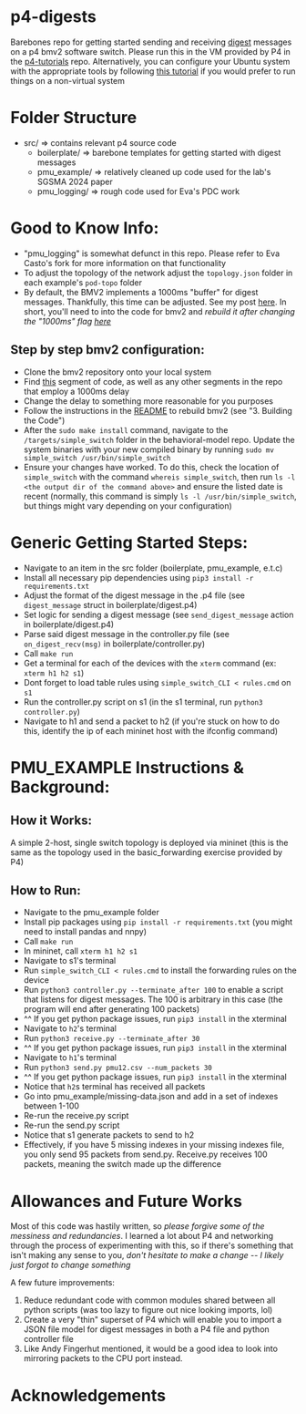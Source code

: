 # p4-digests
Barebones repo for getting started sending and receiving [digest](https://p4.org/p4-spec/p4runtime/main/P4Runtime-Spec.html#sec-digest) messages on a p4 bmv2 software switch. Please run this in the VM provided by P4 in the [p4-tutorials](https://github.com/p4lang/tutorials) repo. Alternatively, you can configure your Ubuntu system with the appropriate tools by following [this tutorial](https://github.com/jafingerhut/p4-guide/blob/master/bin/README-install-troubleshooting.md) if you would prefer to run things on a non-virtual system

# Folder Structure
- src/ => contains relevant p4 source code
    - boilerplate/ => barebone templates for getting started with digest messages
    - pmu_example/ => relatively cleaned up code used for the lab's SGSMA 2024 paper
    - pmu_logging/ => rough code used for Eva's PDC work

# Good to Know Info:
- "pmu_logging" is somewhat defunct in this repo. Please refer to Eva Casto's fork for more information on that functionality
- To adjust the topology of the network adjust the `topology.json` folder in each example's `pod-topo` folder
- By default, the BMV2 implements a 1000ms "buffer" for digest messages. Thankfully, this time can be adjusted. See my post [here](https://forum.p4.org/t/digest-message-propogation-time-from-data-plane-to-runtime-api/927). In short, you'll need to into the code for bmv2 and *rebuild it after changing the "1000ms" flag [here](https://github.com/p4lang/behavioral-model/blob/main/src/bm_sim/learning.cpp#L56-L58)*
## Step by step bmv2 configuration:
- Clone the bmv2 repository onto your local system
- Find [this](https://github.com/p4lang/behavioral-model/blob/main/src/bm_sim/learning.cpp#L56-L58) segment of code, as well as any other segments in the repo that employ a 1000ms delay
- Change the delay to something more reasonable for you purposes
- Follow the instructions in the [README](https://github.com/p4lang/behavioral-model/blob/main/README.md) to rebuild bmv2 (see "3. Building the Code")
- After the `sudo make install` command, navigate to the `/targets/simple_switch` folder in the behavioral-model repo. Update the system binaries with your new compiled binary by running `sudo mv simple_switch /usr/bin/simple_switch`
- Ensure your changes have worked. To do this, check the location of `simple_switch` with the command `whereis simple_switch`, then run `ls -l <the output dir of the command above>` and ensure the listed date is recent (normally, this command is simply `ls -l /usr/bin/simple_switch`, but things might vary depending on your configuration)

# Generic Getting Started Steps:
- Navigate to an item in the src folder (boilerplate, pmu_example, e.t.c)
- Install all necessary pip dependencies using `pip3 install -r requirements.txt`
- Adjust the format of the digest message in the .p4 file (see `digest_message` struct in boilerplate/digest.p4)
- Set logic for sending a digest message (see `send_digest_message` action in boilerplate/digest.p4)
- Parse said digest message in the controller.py file (see `on_digest_recv(msg)` in boilerplate/controller.py)
- Call `make run`
- Get a terminal for each of the devices with the `xterm` command (ex: `xterm h1 h2 s1`)
- Dont forget to load table rules using `simple_switch_CLI < rules.cmd` on `s1`
- Run the controller.py script on s1 (in the s1 terminal, run `python3 controller.py`)
- Navigate to h1 and send a packet to h2 (if you're stuck on how to do this, identify the ip of each mininet host with the ifconfig command)

# PMU_EXAMPLE Instructions & Background:
## How it Works:
A simple 2-host, single switch topology is deployed via mininet (this is the same as the topology used in the basic_forwarding exercise provided by P4)
## How to Run:
- Navigate to the pmu_example folder
- Install pip packages using `pip install -r requirements.txt` (you might need to install pandas and nnpy)
- Call `make run`
- In mininet, call `xterm h1 h2 s1`
- Navigate to s1's terminal
- Run `simple_switch_CLI < rules.cmd` to install the forwarding rules on the device
- Run `python3 controller.py --terminate_after 100` to enable a script that listens for digest messages. The 100 is arbitrary in this case (the program will end after generating 100 packets)
- ^^ If you get python package issues, run `pip3 install` in the xterminal
- Navigate to `h2`'s terminal
- Run `python3 receive.py --terminate_after 30`
- ^^ If you get python package issues, run `pip3 install` in the xterminal
- Navigate to `h1`'s terminal
- Run `python3 send.py pmu12.csv --num_packets 30`
- ^^ If you get python package issues, run `pip3 install` in the xterminal
- Notice that `h2`s terminal has received all packets
- Go into pmu_example/missing-data.json and add in a set of indexes between 1-100
- Re-run the receive.py script
- Re-run the send.py script
- Notice that s1 generate packets to send to h2
- Effectively, if you have 5 missing indexes in your missing indexes file, you only send 95 packets from send.py. Receive.py receives 100 packets, meaning the switch made up the difference

# Allowances and Future Works
Most of this code was hastily written, so *please forgive some of the messiness and redundancies*. I learned a lot about P4 and networking through the process of experimenting with this, so if there's something that isn't making any sense to you, *don't hesitate to make a change -- I likely just forgot to change something*

A few future improvements:
1. Reduce redundant code with common modules shared between all python scripts (was too lazy to figure out nice looking imports, lol)
2. Create a very "thin" superset of P4 which will enable you to import a JSON file model for digest messages in both a P4 file and python controller file
3. Like Andy Fingerhut mentioned, it would be a good idea to look into mirroring packets to the CPU port instead.

# Acknowledgements